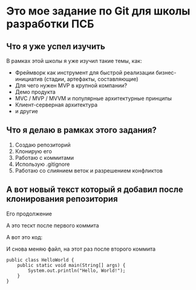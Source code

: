 # Это мое задание по Git для школы разработки ПСБ
## Что я уже успел изучить
В рамках этой школы я уже изучил такие темы, как:
* Фреймворк как инструмент для быстрой реализации бизнес-инициатив (стадии, артефакты, составляющие)
* Для чего нужен MVP в крупной компании?
* Демо продукта
* MVC / MVP / MVVM и популярные архитектурные принципы
* Клиент-серверная архитектура
*  и другие
## Что я делаю в рамках этого задания?
1. Создаю репозиторий
2. Клонирую его
3. Работаю с коммитами
4. Использую .gitignore
5. Работаю со слиянием веток и разрешением конфликтов

## А вот новый текст который я добавил после клонирования репозитория
Его продолжение

А это тескт после первого коммита 

А вот это код:

И снова меняю файл, на этот раз после второго коммита

```
public class HelloWorld {
    public static void main(String[] args) {
        System.out.println("Hello, World!");
    }
}
```
